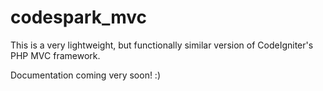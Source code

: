 # codespark_mvc
This is a very lightweight, but functionally similar version of CodeIgniter's PHP MVC framework. 

Documentation coming very soon! :)
